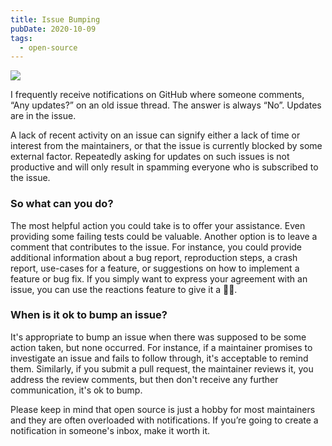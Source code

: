 ```yaml
---
title: Issue Bumping
pubDate: 2020-10-09
tags:
  - open-source
---
```


![](/blog/issue-bumping.jpg)

I frequently receive notifications on GitHub where someone comments, “Any updates?” on an old issue thread. The answer is always “No”. Updates are in the issue.

A lack of recent activity on an issue can signify either a lack of time or interest from the maintainers, or that the issue is currently blocked by some external factor. Repeatedly asking for updates on such issues is not productive and will only result in spamming everyone who is subscribed to the issue.

### So what can you do?

The most helpful action you could take is to offer your assistance. Even providing some failing tests could be valuable. Another option is to leave a comment that contributes to the issue. For instance, you could provide additional information about a bug report, reproduction steps, a crash report, use-cases for a feature, or suggestions on how to implement a feature or bug fix. If you simply want to express your agreement with an issue, you can use the reactions feature to give it a 👍🏻.

### When is it ok to bump an issue?

It's appropriate to bump an issue when there was supposed to be some action taken, but none occurred. For instance, if a maintainer promises to investigate an issue and fails to follow through, it's acceptable to remind them. Similarly, if you submit a pull request, the maintainer reviews it, you address the review comments, but then don't receive any further communication, it's ok to bump.

Please keep in mind that open source is just a hobby for most maintainers and they are often overloaded with notifications. If you’re going to create a notification in someone's inbox, make it worth it.
